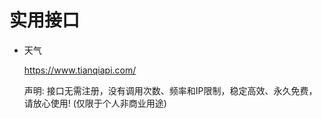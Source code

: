 # 实用接口
- 天气

    https://www.tianqiapi.com/

    声明: 接口无需注册，没有调用次数、频率和IP限制，稳定高效、永久免费，请放心使用! (仅限于个人非商业用途)